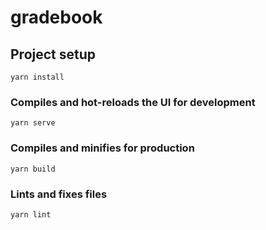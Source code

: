 # gradebook

## Project setup
```
yarn install
```

### Compiles and hot-reloads the UI for development
```
yarn serve
```

### Compiles and minifies for production
```
yarn build
```

### Lints and fixes files
```
yarn lint
```
